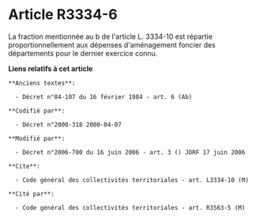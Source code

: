 # Article R3334-6

La fraction mentionnée au b de l'article L. 3334-10 est répartie proportionnellement aux dépenses d'aménagement foncier des
départements pour le dernier exercice connu.

**Liens relatifs à cet article**

	**Anciens textes**:

	  - Décret n°84-107 du 16 février 1984 - art. 6 (Ab)

	**Codifié par**:

	  - Décret n°2000-318 2000-04-07

	**Modifié par**:

	  - Décret n°2006-700 du 16 juin 2006 - art. 3 () JORF 17 juin 2006

	**Cite**:

	  - Code général des collectivités territoriales - art. L3334-10 (M)

	**Cité par**:

	  - Code général des collectivités territoriales - art. R3563-5 (M)
